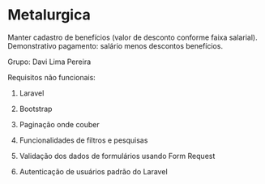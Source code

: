 # Metalurgica

Manter cadastro de benefícios (valor de desconto conforme faixa salarial). Demonstrativo pagamento: salário menos descontos benefícios.

Grupo:
Davi Lima Pereira

Requisitos não funcionais:

1) Laravel

2) Bootstrap

3) Paginação onde couber

4) Funcionalidades de filtros e pesquisas

5) Validação dos dados de formulários usando Form Request

6) Autenticação de usuários padrão do Laravel
